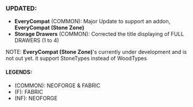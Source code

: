 ### UPDATED:
- **EveryCompat** (COMMON): Major Update to support an addon, **EveryCompat (Stone Zone)**
- **Storage Drawers** (COMMON): Corrected the title displaying of FULL DRAWERS (1 to 4) 


NOTE: **EveryCompat (Stone Zone)**'s currently under development and is not out yet. it support StoneTypes instead of WoodTypes

#### LEGENDS:
- (COMMON): NEOFORGE & FABRIC 
- (F): FABRIC
- (NF): NEOFORGE